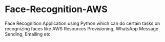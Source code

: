 # Face-Recognition-AWS
Face Recognition Application using Python which can do certain tasks on recognizing faces like AWS Resources Provisioning, WhatsApp Message Sending, Emailing etc.
